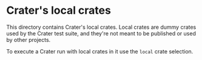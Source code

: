 # Crater's local crates

This directory contains Crater's local crates. Local crates are dummy crates
used by the Crater test suite, and they're not meant to be published or used by
other projects.

To execute a Crater run with local crates in it use the `local` crate
selection.
